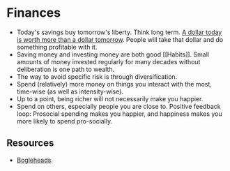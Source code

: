 # Finances

- Today's savings buy tomorrow's liberty. Think long term. [A dollar today is worth more than a dollar tomorrow](https://putanumonit.com/2017/02/10/get-rich-slowly/). People will take that dollar and do something profitable with it.
- Saving money and investing money are both good [[Habits]]. Small amounts of money invested regularly for many decades without deliberation is one path to wealth.
- The way to avoid specific risk is through diversification.
- Spend (relatively) more money on things you interact with the most, time-wise (as well as intensity-wise).
- Up to a point, being richer will not necessarily make you happier.
- Spend on others, especially people you are close to. Positive feedback loop: Prosocial spending makes you happier, and happiness makes you more likely to spend pro-socially.

## Resources

- [Bogleheads](https://www.bogleheads.org/wiki/Getting_started).
